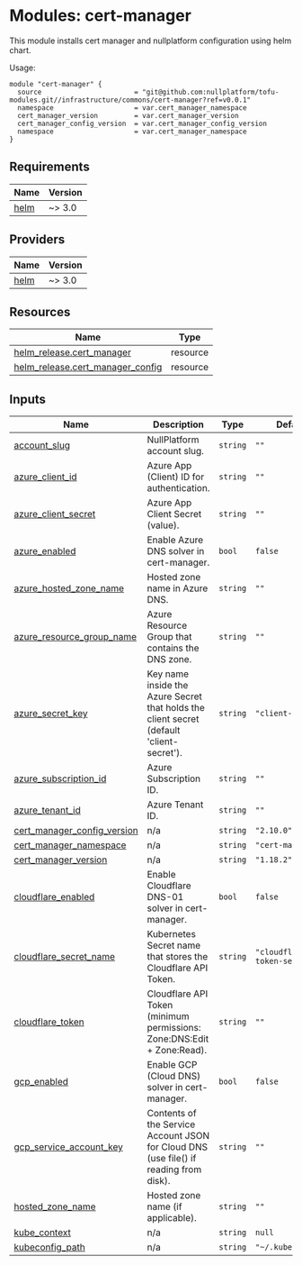 
# Modules: cert-manager

This module installs cert manager and nullplatform configuration using helm chart.

Usage:


```
module "cert-manager" {
  source                       = "git@github.com:nullplatform/tofu-modules.git//infrastructure/commons/cert-manager?ref=v0.0.1"
  namespace                    = var.cert_manager_namespace
  cert_manager_version         = var.cert_manager_version
  cert_manager_config_version  = var.cert_manager_config_version
  namespace                    = var.cert_manager_namespace
}
```


<!-- BEGIN_TF_DOCS -->
## Requirements

| Name | Version |
|------|---------|
| <a name="requirement_helm"></a> [helm](#requirement\_helm) | ~> 3.0 |

## Providers

| Name | Version |
|------|---------|
| <a name="provider_helm"></a> [helm](#provider\_helm) | ~> 3.0 |

## Resources

| Name | Type |
|------|------|
| [helm_release.cert_manager](https://registry.terraform.io/providers/hashicorp/helm/latest/docs/resources/release) | resource |
| [helm_release.cert_manager_config](https://registry.terraform.io/providers/hashicorp/helm/latest/docs/resources/release) | resource |

## Inputs

| Name | Description | Type | Default | Required |
|------|-------------|------|---------|:--------:|
| <a name="input_account_slug"></a> [account\_slug](#input\_account\_slug) | NullPlatform account slug. | `string` | `""` | no |
| <a name="input_azure_client_id"></a> [azure\_client\_id](#input\_azure\_client\_id) | Azure App (Client) ID for authentication. | `string` | `""` | no |
| <a name="input_azure_client_secret"></a> [azure\_client\_secret](#input\_azure\_client\_secret) | Azure App Client Secret (value). | `string` | `""` | no |
| <a name="input_azure_enabled"></a> [azure\_enabled](#input\_azure\_enabled) | Enable Azure DNS solver in cert-manager. | `bool` | `false` | no |
| <a name="input_azure_hosted_zone_name"></a> [azure\_hosted\_zone\_name](#input\_azure\_hosted\_zone\_name) | Hosted zone name in Azure DNS. | `string` | `""` | no |
| <a name="input_azure_resource_group_name"></a> [azure\_resource\_group\_name](#input\_azure\_resource\_group\_name) | Azure Resource Group that contains the DNS zone. | `string` | `""` | no |
| <a name="input_azure_secret_key"></a> [azure\_secret\_key](#input\_azure\_secret\_key) | Key name inside the Azure Secret that holds the client secret (default 'client-secret'). | `string` | `"client-secret"` | no |
| <a name="input_azure_subscription_id"></a> [azure\_subscription\_id](#input\_azure\_subscription\_id) | Azure Subscription ID. | `string` | `""` | no |
| <a name="input_azure_tenant_id"></a> [azure\_tenant\_id](#input\_azure\_tenant\_id) | Azure Tenant ID. | `string` | `""` | no |
| <a name="input_cert_manager_config_version"></a> [cert\_manager\_config\_version](#input\_cert\_manager\_config\_version) | n/a | `string` | `"2.10.0"` | no |
| <a name="input_cert_manager_namespace"></a> [cert\_manager\_namespace](#input\_cert\_manager\_namespace) | n/a | `string` | `"cert-manager"` | no |
| <a name="input_cert_manager_version"></a> [cert\_manager\_version](#input\_cert\_manager\_version) | n/a | `string` | `"1.18.2"` | no |
| <a name="input_cloudflare_enabled"></a> [cloudflare\_enabled](#input\_cloudflare\_enabled) | Enable Cloudflare DNS-01 solver in cert-manager. | `bool` | `false` | no |
| <a name="input_cloudflare_secret_name"></a> [cloudflare\_secret\_name](#input\_cloudflare\_secret\_name) | Kubernetes Secret name that stores the Cloudflare API Token. | `string` | `"cloudflare-api-token-secret"` | no |
| <a name="input_cloudflare_token"></a> [cloudflare\_token](#input\_cloudflare\_token) | Cloudflare API Token (minimum permissions: Zone:DNS:Edit + Zone:Read). | `string` | `""` | no |
| <a name="input_gcp_enabled"></a> [gcp\_enabled](#input\_gcp\_enabled) | Enable GCP (Cloud DNS) solver in cert-manager. | `bool` | `false` | no |
| <a name="input_gcp_service_account_key"></a> [gcp\_service\_account\_key](#input\_gcp\_service\_account\_key) | Contents of the Service Account JSON for Cloud DNS (use file() if reading from disk). | `string` | `""` | no |
| <a name="input_hosted_zone_name"></a> [hosted\_zone\_name](#input\_hosted\_zone\_name) | Hosted zone name (if applicable). | `string` | `""` | no |
| <a name="input_kube_context"></a> [kube\_context](#input\_kube\_context) | n/a | `string` | `null` | no |
| <a name="input_kubeconfig_path"></a> [kubeconfig\_path](#input\_kubeconfig\_path) | n/a | `string` | `"~/.kube/config"` | no |
<!-- END_TF_DOCS -->